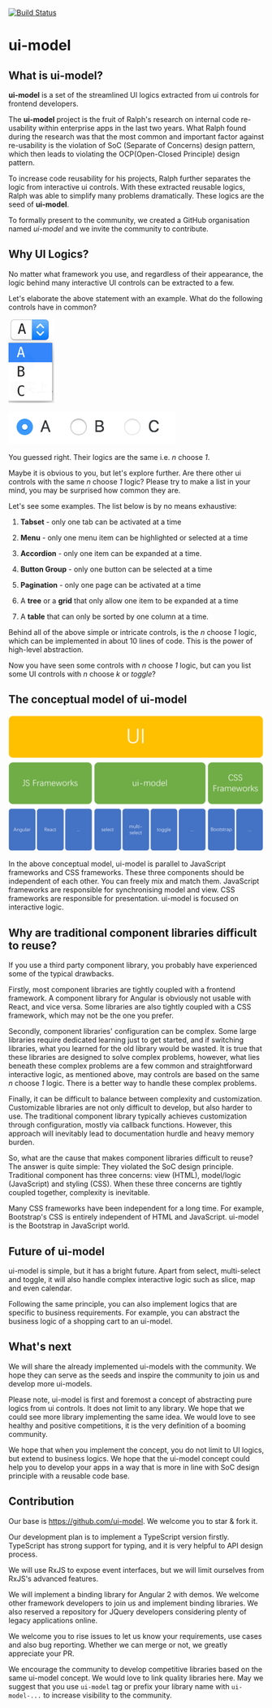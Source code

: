 [![Build Status](https://travis-ci.org/ui-model/ui-model.svg?branch=master)](https://travis-ci.org/ui-model/ui-model)

# ui-model

## What is ui-model?

**ui-model** is a set of the streamlined UI logics extracted from ui controls for frontend developers. 

The **ui-model** project is the fruit of Ralph's research on internal code re-usability within enterprise apps in the last two years. What Ralph found during the research was that the most common and important factor against re-usability is the violation of SoC (Separate of Concerns) design pattern, which then leads to violating the OCP(Open-Closed Principle) design pattern. 

To increase code reusability for his projects, Ralph further separates the logic from interactive ui controls. With these extracted reusable logics, Ralph was able to simplify many problems dramatically. These logics are the seed of **ui-model**. 

To formally present to the community, we created a GitHub organisation named *ui-model* and we invite the community to contribute.

## Why UI Logics? 

No matter what framework you use, and regardless of their appearance, the logic behind many interactive UI controls can be extracted to a few. 

Let's elaborate the above statement with an example. What do the following controls have in common?

![Select](README_images/select.png)

![Radio Group](README_images/radio.png)

You guessed right. Their logics are the same i.e. *n* choose *1*.

Maybe it is obvious to you, but let's explore further. Are there other ui controls with the same *n* choose *1* logic? Please try to make a list in your mind, you may be surprised how common they are.

Let's see some examples. The list below is by no means exhaustive: 

1. **Tabset** - only one tab can be activated at a time

1. **Menu** - only one menu item can be highlighted or selected at a time

1. **Accordion** - only one item can be expanded at a time. 

1. **Button Group** - only one button can be selected at a time

1. **Pagination** - only one page can be activated at a time

1. A **tree** or a **grid** that only allow one item to be expanded at a time

1. A **table** that can only be sorted by one column at a time. 

Behind all of the above simple or intricate controls, is the  *n* choose *1* logic, which can be implemented in about 10 lines of code. This is the power of high-level abstraction. 

Now you have seen some controls with *n* choose *1* logic, but can you list some UI controls with *n* choose *k* or *toggle*?

## The conceptual model of ui-model

![Architecture](README_images/architecture.png)

In the above conceptual model, ui-model is parallel to JavaScript frameworks and CSS frameworks. These three components should be independent of each other. You can freely mix and match them. JavaScript frameworks are responsible for synchronising model and view. CSS frameworks are responsible for presentation. ui-model is focused on interactive logic. 

## Why are traditional component libraries difficult to reuse?  

If you use a third party component library, you probably have experienced some of the typical drawbacks. 

Firstly, most component libraries are tightly coupled with a frontend framework. A component library for Angular is obviously not usable with React, and vice versa. Some libraries are also tightly coupled with a CSS framework, which may not be the one you prefer.

Secondly, component libraries' configuration can be complex. Some large libraries require dedicated learning just to get started, and if switching libraries, what you learned for the old library would be wasted. It is true that these libraries are designed to solve complex problems, however, what lies beneath these complex problems are a few common and straightforward interactive logic, as mentioned above, may controls are based on the same *n* choose *1* logic. There is a better way to handle these complex problems.

Finally, it can be difficult to balance between complexity and customization. Customizable libraries are not only difficult to develop, but also harder to use. The traditional component library typically achieves customization through configuration, mostly via callback functions. However, this approach will inevitably lead to documentation hurdle and heavy memory burden.    

So, what are the cause that makes component libraries difficult to reuse? The answer is quite simple: They violated the SoC design principle. Traditional component has three concerns: view (HTML), model/logic (JavaScript) and styling (CSS). When these three concerns are tightly coupled together, complexity is inevitable.  

Many CSS frameworks have been independent for a long time. For example, Bootstrap's CSS is entirely independent of HTML and JavaScript. ui-model is the Bootstrap in JavaScript world. 

## Future of ui-model

ui-model is simple, but it has a bright future. Apart from select, multi-select and toggle, it will also handle complex interactive logic such as slice, map and even calendar.

Following the same principle, you can also implement logics that are specific to business requirements. For example, you can abstract the business logic of a shopping cart to an ui-model. 
 
## What's next

We will share the already implemented ui-models with the community. We hope they can serve as the seeds and inspire the community to join us and develop more ui-models. 

Please note, ui-model is first and foremost a concept of abstracting pure logics from ui controls. It does not limit to any library. We hope that we could see more library implementing the same idea. We would love to see healthy and positive competitions, it is the very definition of a booming community. 

We hope that when you implement the concept, you do not limit to UI logics, but extend to business logics. We hope that the ui-model concept could help you to develop your apps in a way that is more in line with SoC design principle with a reusable code base. 

## Contribution

Our base is <https://github.com/ui-model>. We welcome you to star & fork it.

Our development plan is to implement a TypeScript version firstly. TypeScript has strong support for typing, and it is very helpful to API design process. 

We will use RxJS to expose event interfaces, but we will limit ourselves from RxJS's advanced features.

We will implement a binding library for Angular 2 with demos. We welcome other framework developers to join us and implement binding libraries. We also reserved a repository for JQuery developers considering plenty of legacy applications online.

We welcome you to rise issues to let us know your requirements, use cases and also bug reporting. Whether we can merge or not, we greatly appreciate your PR. 

We encourage the community to develop competitive libraries based on the same ui-model concept. We would love to link quality libraries here. May we suggest that you use `ui-model` tag or prefix your library name with `ui-model-...` to increase visibility to the community.
